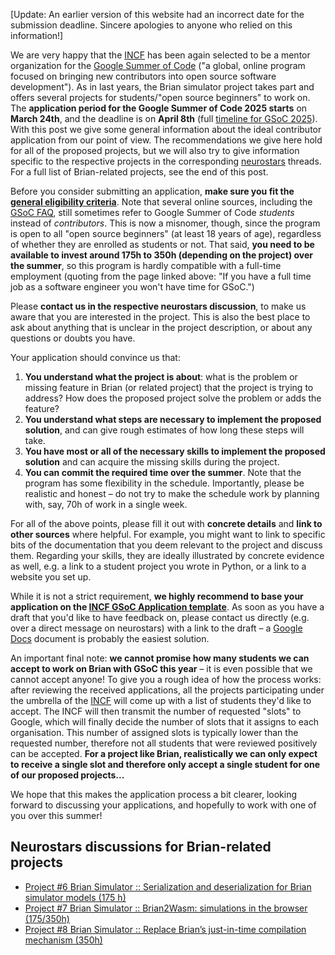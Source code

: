 <!--
.. title: GSoC 2025
.. slug: gsoc-2025
.. date: 2025-03-10 15:45:00 UTC
.. category: news
.. tags: Development,GSoC
.. type: text
-->

[Update: An earlier version of this website had an incorrect date for the submission deadline. Sincere apologies to anyone who relied on this information!]

We are very happy that the [INCF](https://incf.org) has been again selected to be a mentor organization for the [Google Summer of Code](https://summerofcode.withgoogle.com/) ("a global, online program focused on bringing new contributors into open source software development"). As in last years, the Brian simulator project takes part and offers several projects for students/"open source beginners" to work on.
The **application period for the Google Summer of Code 2025 starts** on **March 24th**, and the deadline is on **April 8th** (full [timeline for GSoC 2025](https://developers.google.com/open-source/gsoc/timeline)). With this post we give some general information about the ideal contributor application from our point of view. The recommendations we give here hold for all of the proposed projects, but we will also try to give information specific to the respective projects in the corresponding [neurostars](https://neurostars.org/tag/gsoc2025) threads. For a full list of Brian-related projects, see the end of this post.

<!-- TEASER_END -->

Before you consider submitting an application, **make sure you fit the [general eligibility criteria](https://developers.google.com/open-source/gsoc/faq#what_are_the_eligibility_requirements_for_participation)**. Note that several online sources, including the [GSoC FAQ](https://developers.google.com/open-source/gsoc/faq), still sometimes refer to Google Summer of Code *students* instead of *contributors*. This is now a misnomer, though, since the program is open to all "open source beginners" (at least 18 years of age), regardless of whether they are enrolled as students or not. That said, **you need to be available to invest around 175h to 350h (depending on the project) over the summer**, so this program is hardly compatible with a full-time employment (quoting from the page linked above: "If you have a full time job as a software engineer you won't have time for GSoC.")

Please **contact us in the respective neurostars discussion**, to make us aware that you are interested in the project. This is also the best place to ask about anything that is unclear in the project description, or about any questions or doubts you have.

Your application should convince us that:

1. **You understand what the project is about**: what is the problem or missing feature in Brian (or related project) that the project is trying to address? How does the proposed project solve the problem or adds the feature?
2. **You understand what steps are necessary to implement the proposed solution**, and can give rough estimates of how long these steps will take.
3. **You have most or all of the necessary skills to implement the proposed solution** and can acquire the missing skills during the project.
4. **You can commit the required time over the summer**. Note that the program has some flexibility in the schedule. Importantly, please be realistic and honest – do not try to make the schedule work by planning with, say, 70h of work in a single week.

For all of the above points, please fill it out with **concrete details** and **link to other sources** where helpful. For example, you might want to link to specific bits of the documentation that you deem relevant to the project and discuss them. Regarding your skills, they are ideally illustrated by concrete evidence as well, e.g. a link to a student project you wrote in Python, or a link to a website you set up.

While it is not a strict requirement, **we highly recommend to base your application on the [INCF GSoC Application template](https://docs.google.com/document/d/1YWMl-IATwBrciMG_nuXG8km4H3CFrFYBxyAfsGppUfk/edit?usp=sharing)**. As soon as you have a draft that you'd like to have feedback on, please contact us directly (e.g. over a direct message on neurostars) with a link to the draft – a [Google Docs](https://docs.google.com/) document is probably the easiest solution.

An important final note: **we cannot promise how many students we can accept to work on Brian with GSoC this year** – it is even possible that we cannot accept anyone! To give you a rough idea of how the process works: after reviewing the received applications, all the projects participating under the umbrella of the [INCF](https://www.incf.org) will come up with a list of students they'd like to accept. The INCF will then transmit the number of requested "slots" to Google, which will finally decide the number of slots that it assigns to each organisation. This number of assigned slots is typically lower than the requested number, therefore not all students that were reviewed positively can be accepted. **For a project like Brian, realistically we can only expect to receive a single slot and therefore only accept a single student for one of our proposed projects...**

We hope that this makes the application process a bit clearer, looking forward to discussing your applications, and hopefully to work with one of you over this summer!

## Neurostars discussions for Brian-related projects

* [Project #6 Brian Simulator :: Serialization and deserialization for Brian simulator models (175 h)](https://neurostars.org/t/gsoc-2025-project-idea-6-brian-simulator-serialization-and-deserialization-for-brian-simulator-models-175-h/31999/1)
* [Project #7 Brian Simulator :: Brian2Wasm: simulations in the browser (175/350h)](https://neurostars.org/t/gsoc-2025-project-7-brian-simulator-brian2wasm-simulations-in-the-browser-175-350h/32065)
* [Project #8 Brian Simulator :: Replace Brian’s just-in-time compilation mechanism (350h)](https://neurostars.org/t/gsoc-2025-project-8-brian-simulator-replace-brians-just-in-time-compilation-mechanism-350h/32066)
